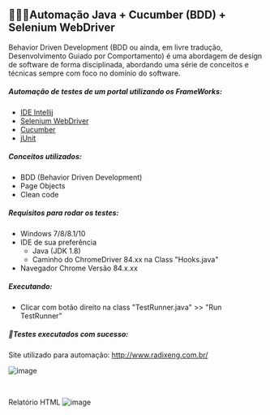 ## 👨🏻‍💻Automação Java + Cucumber (BDD) + Selenium WebDriver

Behavior Driven Development (BDD ou ainda, em livre tradução, Desenvolvimento Guiado por Comportamento) é uma abordagem de design de software de forma disciplinada, abordando uma série de conceitos e técnicas sempre com foco no domínio do software.

##### Automação de testes de um portal utilizando os FrameWorks:
 - [IDE Intellij](https://www.jetbrains.com/pt-br/idea/)
 - [Selenium WebDriver](https://www.selenium.dev/)
 - [Cucumber](https://cucumber.io/)
 - [jUnit](https://junit.org/junit5/)

 ##### Conceitos utilizados:
 - BDD (Behavior Driven Development)
 - Page Objects
 - Clean code
 
 ##### Requisitos para rodar os testes:
 - Windows 7/8/8.1/10
 - IDE de sua preferência
   +  Java (JDK 1.8)
   +  Caminho do ChromeDriver 84.xx na Class "Hooks.java"
 - Navegador Chrome Versão 84.x.xx
    
 ##### Executando:
 - Clicar com botão direito na class "TestRunner.java" >> "Run TestRunner"

 ##### 🤖Testes executados com sucesso:
 
 Site utilizado para automação:
 http://www.radixeng.com.br/
 
![image](https://user-images.githubusercontent.com/9616953/88954276-82273880-d270-11ea-920d-52594089a49a.png)

<br>

Relatório HTML
![image](https://user-images.githubusercontent.com/9616953/88954445-cdd9e200-d270-11ea-9141-ed4f4f89124d.png)

